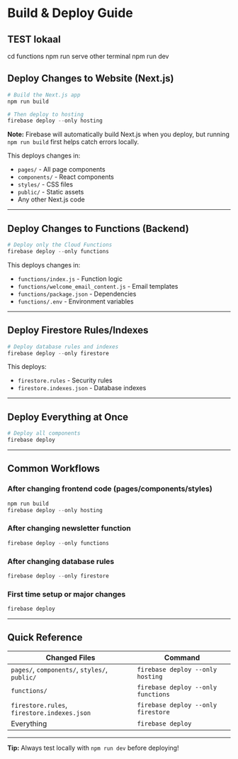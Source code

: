 # Build & Deploy Guide

## TEST lokaal
cd functions
npm run serve
other terminal
npm run dev
## Deploy Changes to Website (Next.js)

```powershell
# Build the Next.js app
npm run build

# Then deploy to hosting
firebase deploy --only hosting
```

**Note:** Firebase will automatically build Next.js when you deploy, but running `npm run build` first helps catch errors locally.

This deploys changes in:
- `pages/` - All page components
- `components/` - React components
- `styles/` - CSS files
- `public/` - Static assets
- Any other Next.js code

---

## Deploy Changes to Functions (Backend)

```powershell
# Deploy only the Cloud Functions
firebase deploy --only functions
```

This deploys changes in:
- `functions/index.js` - Function logic
- `functions/welcome_email_content.js` - Email templates
- `functions/package.json` - Dependencies
- `functions/.env` - Environment variables

---

## Deploy Firestore Rules/Indexes

```powershell
# Deploy database rules and indexes
firebase deploy --only firestore
```

This deploys:
- `firestore.rules` - Security rules
- `firestore.indexes.json` - Database indexes

---

## Deploy Everything at Once

```powershell
# Deploy all components
firebase deploy
```

---

## Common Workflows

### After changing frontend code (pages/components/styles)
```powershell
npm run build
firebase deploy --only hosting
```

### After changing newsletter function
```powershell
firebase deploy --only functions
```

### After changing database rules
```powershell
firebase deploy --only firestore
```

### First time setup or major changes
```powershell
firebase deploy
```

---

## Quick Reference

| Changed Files | Command |
|---------------|---------|
| `pages/`, `components/`, `styles/`, `public/` | `firebase deploy --only hosting` |
| `functions/` | `firebase deploy --only functions` |
| `firestore.rules`, `firestore.indexes.json` | `firebase deploy --only firestore` |
| Everything | `firebase deploy` |

---

**Tip:** Always test locally with `npm run dev` before deploying!
